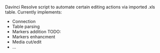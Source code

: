 Davinci Resolve script to automate certain editing actions via imported .xls table.
Currently implements:
- Connection
- Table parsing
- Markers addition
TODO:
- Markers enhancment
- Media cut/edit
- ...
